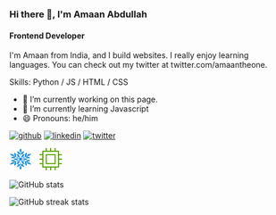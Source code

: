 ### Hi there 👋, I'm Amaan Abdullah
#### Frontend Developer

I'm Amaan from India, and I build websites. I really enjoy learning languages. You can check out my twitter at twitter.com/amaantheone.

Skills: Python / JS / HTML / CSS

- 🔭 I’m currently working on this page. 
- 🌱 I’m currently learning Javascript 
- 😄 Pronouns: he/him 


[<img src='https://cdn.jsdelivr.net/npm/simple-icons@3.0.1/icons/github.svg' alt='github' height='40'>](https://github.com/amaantheone)  [<img src='https://cdn.jsdelivr.net/npm/simple-icons@3.0.1/icons/linkedin.svg' alt='linkedin' height='40'>](https://www.linkedin.com/in/amaantheone/)  [<img src='https://cdn.jsdelivr.net/npm/simple-icons@3.0.1/icons/twitter.svg' alt='twitter' height='40'>](https://twitter.com/amaantheone)  

<a href='https://archiveprogram.github.com/'><img src='https://raw.githubusercontent.com/acervenky/animated-github-badges/master/assets/acbadge.gif' width='40' height='40'></a> <a href='https://docs.github.com/en/developers'><img src='https://raw.githubusercontent.com/acervenky/animated-github-badges/master/assets/devbadge.gif' width='40' height='40'></a> 

![GitHub stats](https://github-readme-stats.vercel.app/api?username=amaantheone&show_icons=true)  

![GitHub streak stats](https://streak-stats.demolab.com/?user=amaantheone)  

